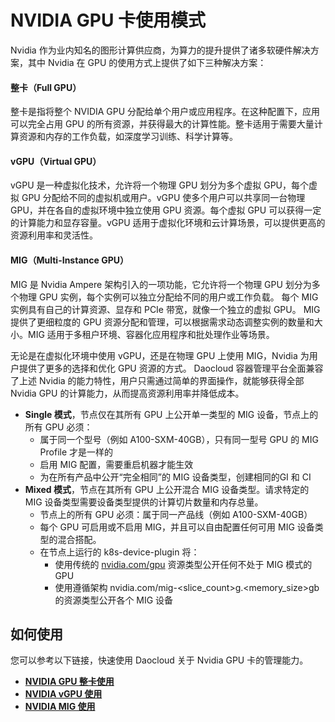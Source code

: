 # NVIDIA GPU 卡使用模式

Nvidia 作为业内知名的图形计算供应商，为算力的提升提供了诸多软硬件解决方案，其中 Nvidia 在 GPU 的使用方式上提供了如下三种解决方案：

#### 整卡（Full GPU）

整卡是指将整个 NVIDIA GPU 分配给单个用户或应用程序。在这种配置下，应用可以完全占用 GPU 的所有资源，并获得最大的计算性能。整卡适用于需要大量计算资源和内存的工作负载，如深度学习训练、科学计算等。

#### vGPU（Virtual GPU）

vGPU 是一种虚拟化技术，允许将一个物理 GPU 划分为多个虚拟 GPU，每个虚拟 GPU 分配给不同的虚拟机或用户。vGPU 使多个用户可以共享同一台物理 GPU，并在各自的虚拟环境中独立使用 GPU 资源。每个虚拟 GPU 可以获得一定的计算能力和显存容量。vGPU 适用于虚拟化环境和云计算场景，可以提供更高的资源利用率和灵活性。

#### MIG（Multi-Instance GPU）

MIG 是 Nvidia Ampere 架构引入的一项功能，它允许将一个物理 GPU 划分为多个物理 GPU 实例，每个实例可以独立分配给不同的用户或工作负载。
每个 MIG 实例具有自己的计算资源、显存和 PCIe 带宽，就像一个独立的虚拟 GPU。
MIG 提供了更细粒度的 GPU 资源分配和管理，可以根据需求动态调整实例的数量和大小。MIG 适用于多租户环境、容器化应用程序和批处理作业等场景。

无论是在虚拟化环境中使用 vGPU，还是在物理 GPU 上使用 MIG，Nvidia 为用户提供了更多的选择和优化 GPU 资源的方式。
Daocloud 容器管理平台全面兼容了上述 Nvidia 的能力特性，用户只需通过简单的界面操作，就能够获得全部 Nvidia GPU 的计算能力，从而提高资源利用率并降低成本。

- **Single 模式**，节点仅在其所有 GPU 上公开单一类型的 MIG 设备，节点上的所有 GPU 必须：
  - 属于同一个型号（例如 A100-SXM-40GB），只有同一型号 GPU 的 MIG Profile 才是一样的
  - 启用 MIG 配置，需要重启机器才能生效
  - 为在所有产品中公开“完全相同”的 MIG 设备类型，创建相同的GI 和 CI
- **Mixed 模式**，节点在其所有 GPU 上公开混合 MIG 设备类型。请求特定的 MIG 设备类型需要设备类型提供的计算切片数量和内存总量。
  - 节点上的所有 GPU 必须：属于同一产品线（例如 A100-SXM-40GB）
  - 每个 GPU 可启用或不启用 MIG，并且可以自由配置任何可用 MIG 设备类型的混合搭配。
  - 在节点上运行的 k8s-device-plugin 将：
    - 使用传统的 [nvidia.com/gpu](http://nvidia.com/gpu) 资源类型公开任何不处于 MIG 模式的 GPU
    - 使用遵循架构 nvidia.com/mig-<slice_count>g.<memory_size>gb 的资源类型公开各个 MIG 设备



## 如何使用

您可以参考以下链接，快速使用 Daocloud 关于 Nvidia GPU 卡的管理能力。

- **[NVIDIA GPU 整卡使用](./full_gpu_userguide.md)**
- **[NVIDIA vGPU 使用](./vgpu_user.md)**
- **[NVIDIA MIG 使用](./mig_usage.md)**

